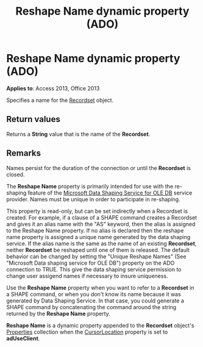 ﻿---
title: Reshape Name dynamic property (ADO)
TOCTitle: Reshape Name dynamic property (ADO)
ms:assetid: 59ef99c8-da40-5cf6-b987-d47ea1433f45
ms:mtpsurl: https://msdn.microsoft.com/library/JJ249307(v=office.15)
ms:contentKeyID: 48545030
ms.date: 09/18/2015
mtps_version: v=office.15
---

# Reshape Name dynamic property (ADO)


**Applies to**: Access 2013, Office 2013

Specifies a name for the [Recordset](recordset-object-ado.md) object.

## Return values

Returns a **String** value that is the name of the **Recordset**.

## Remarks

Names persist for the duration of the connection or until the **Recordset** is closed.

The **Reshape Name** property is primarily intended for use with the re-shaping feature of the [Microsoft Data Shaping Service for OLE DB](microsoft-data-shaping-service-for-ole-db-ado-service-provider.md) service provider. Names must be unique in order to participate in re-shaping.

This property is read-only, but can be set indirectly when a Recordset is created. For example, if a clause of a SHAPE command creates a Recordset and gives it an alias name with the "AS" keyword, then the alias is assigned to the Reshape Name property. If no alias is declared then the reshape name property is assigned a unique name generated by the data shaping service. If the alias name is the same as the name of an existing **Recordset**, neither **Recordset** be reshaped until one of them is released. The default behavior can be changed by setting the "Unique Reshape Names" (See "Microsoft Data shaping service for OLE DB") property on the ADO connection to TRUE. This give the data shaping service permission to change user assigend names if necessary to insure uniqueness.

Use the **Reshape Name** property when you want to refer to a **Recordset** in a SHAPE command, or when you don't know its name because it was generated by Data Shaping Service. In that case, you could generate a SHAPE command by concatenating the command around the string returned by the **Reshape Name** property.

**Reshape Name** is a dynamic property appended to the **Recordset** object's [Properties](properties-collection-ado.md) collection when the [CursorLocation](cursorlocation-property-ado.md) property is set to **adUseClient**.

